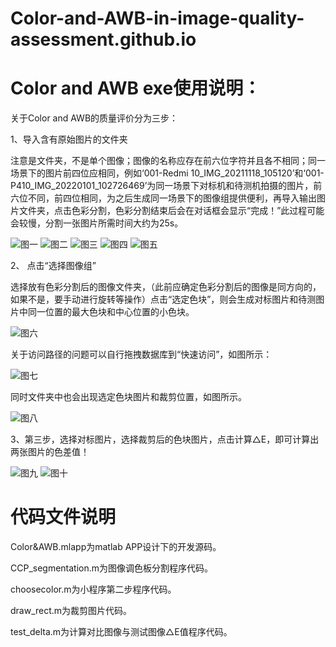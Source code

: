 # Color-and-AWB-in-image-quality-assessment.github.io
# Color and AWB exe使用说明：
 关于Color and AWB的质量评价分为三步：
 
1、导入含有原始图片的文件夹

   注意是文件夹，不是单个图像；图像的名称应存在前六位字符并且各不相同；同一场景下的图片前四位应相同，例如‘001-Redmi 10_IMG_20211118_105120’和‘001-P410_IMG_20220101_102726469’为同一场景下对标机和待测机拍摄的图片，前六位不同，前四位相同，为之后生成同一场景下的图像组提供便利，再导入输出图片文件夹，点击色彩分割，色彩分割结束后会在对话框会显示“完成！”此过程可能会较慢，分割一张图片所需时间大约为25s。

![图一](https://user-images.githubusercontent.com/107088415/221334385-e2977b2d-7fcc-4f76-b5eb-8a08dc1d3570.png)
![图二](https://user-images.githubusercontent.com/107088415/221334400-6fbe0d9b-b27a-4bf0-9e5e-ab547c0d88eb.png)
![图三](https://user-images.githubusercontent.com/107088415/221334412-3bf52db0-ece3-43d8-8571-dca64d6991e4.png)
![图四](https://user-images.githubusercontent.com/107088415/221334435-d3b05da3-b6cf-4c4f-bb3e-19d0706fcced.png)
![图五](https://user-images.githubusercontent.com/107088415/221334442-fdc7ac14-e4e5-479a-8fa3-abbbe73887eb.png)

2、	点击“选择图像组”

   选择放有色彩分割后的图像文件夹，（此前应确定色彩分割后的图像是同方向的，如果不是，要手动进行旋转等操作）点击“选定色块”，则会生成对标图片和待测图片中同一位置的最大色块和中心位置的小色块。

![图六](https://user-images.githubusercontent.com/107088415/221334814-838ffe6d-5eaf-4f3d-a019-137476d96eef.png)

关于访问路径的问题可以自行拖拽数据库到“快速访问”，如图所示：

![图七](https://user-images.githubusercontent.com/107088415/221334889-d99b3b8a-07a4-4186-8448-f24fdb1534ac.png)

同时文件夹中也会出现选定色块图片和裁剪位置，如图所示。

![图八](https://user-images.githubusercontent.com/107088415/221334920-f9c669f7-ee6b-415a-ad0a-d1641309ad92.png)

3、第三步，选择对标图片，选择裁剪后的色块图片，点击计算△E，即可计算出两张图片的色差值！

![图九](https://user-images.githubusercontent.com/107088415/221335046-d4fcf1ed-568d-484a-9a87-4ecc1e45099e.png)
![图十](https://user-images.githubusercontent.com/107088415/221335052-c68c2396-1065-4a3b-ba4a-12049a815f9d.png)

# 代码文件说明

Color&AWB.mlapp为matlab APP设计下的开发源码。

CCP_segmentation.m为图像调色板分割程序代码。

choosecolor.m为小程序第二步程序代码。

draw_rect.m为裁剪图片代码。

test_delta.m为计算对比图像与测试图像△E值程序代码。
